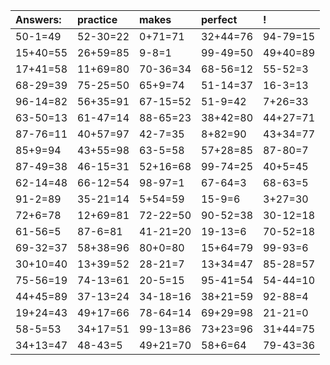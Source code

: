 | Answers: | practice | makes | perfect | ! |
| :--- | :--- | :--- | :--- | :--- |
| 50-1=49 | 52-30=22 | 0+71=71 | 32+44=76 | 94-79=15 | 
| 15+40=55 | 26+59=85 | 9-8=1 | 99-49=50 | 49+40=89 | 
| 17+41=58 | 11+69=80 | 70-36=34 | 68-56=12 | 55-52=3 | 
| 68-29=39 | 75-25=50 | 65+9=74 | 51-14=37 | 16-3=13 | 
| 96-14=82 | 56+35=91 | 67-15=52 | 51-9=42 | 7+26=33 | 
| 63-50=13 | 61-47=14 | 88-65=23 | 38+42=80 | 44+27=71 | 
| 87-76=11 | 40+57=97 | 42-7=35 | 8+82=90 | 43+34=77 | 
| 85+9=94 | 43+55=98 | 63-5=58 | 57+28=85 | 87-80=7 | 
| 87-49=38 | 46-15=31 | 52+16=68 | 99-74=25 | 40+5=45 | 
| 62-14=48 | 66-12=54 | 98-97=1 | 67-64=3 | 68-63=5 | 
| 91-2=89 | 35-21=14 | 5+54=59 | 15-9=6 | 3+27=30 | 
| 72+6=78 | 12+69=81 | 72-22=50 | 90-52=38 | 30-12=18 | 
| 61-56=5 | 87-6=81 | 41-21=20 | 19-13=6 | 70-52=18 | 
| 69-32=37 | 58+38=96 | 80+0=80 | 15+64=79 | 99-93=6 | 
| 30+10=40 | 13+39=52 | 28-21=7 | 13+34=47 | 85-28=57 | 
| 75-56=19 | 74-13=61 | 20-5=15 | 95-41=54 | 54-44=10 | 
| 44+45=89 | 37-13=24 | 34-18=16 | 38+21=59 | 92-88=4 | 
| 19+24=43 | 49+17=66 | 78-64=14 | 69+29=98 | 21-21=0 | 
| 58-5=53 | 34+17=51 | 99-13=86 | 73+23=96 | 31+44=75 | 
| 34+13=47 | 48-43=5 | 49+21=70 | 58+6=64 | 79-43=36 | 
